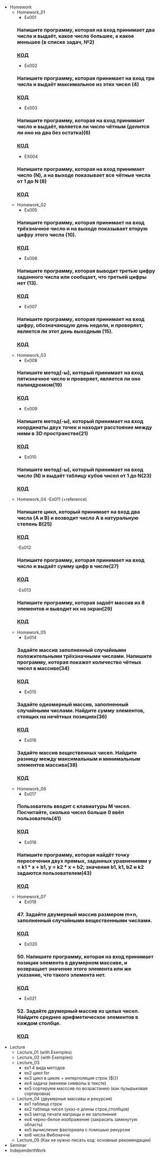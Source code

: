 - Homework
    - Homework_01
        - Ex001 
        ### Напишите программу, которая на вход принимает два числа и выдаёт, какое число большее, а какое меньшее (в списке задач, №2)
        ### [КОД](Homework/Homework_01/Ex001/Program.cs)
        - Ex002 
        ### Напишите программу, которая принимает на вход три числа и выдаёт максимальное из этих чисел (4)
        ### [КОД](Homework/Homework_01/Ex002/Program.cs)
        - Ex003
        ### Напишите программу, которая на вход принимает число и выдаёт, является ли число чётным (делится ли оно на два без остатка)(6)
        ### [КОД](Homework/Homework_01/Ex003/Program.cs)
        - EX004
        ### Напишите программу, которая на вход принимает число (N), а на выходе показывает все чётные числа от 1 до N (8)
        ### [КОД](Homework/Homework_01/Ex004/Program.cs)
    - Homework_02
        - Ex005
        ### Напишите программу, которая принимает на вход трёхзначное число и на выходе показывает вторую цифру этого числа (10).
        ### [КОД](Homework/Homework_02/Ex005/Program.cs)
        - Ex006
        ### Напишите программу, которая выводит третью цифру заданного числа или сообщает, что третьей цифры нет (13).
        ### [КОД](Homework/Homework_02/Ex006/Program.cs)
        - Ex007
        ###  Напишите программу, которая принимает на вход цифру, обозначающую день недели, и проверяет, является ли этот день выходным (15).
        ### [КОД](Homework/Homework_02/Ex007/Program.cs)
    - Homework_03
        - Ex008
        ### Напишите метод(-ы), который принимает на вход пятизначное число и проверяет, является ли оно палиндромом(19)
        ### [КОД](Homework/Homework_03/Ex008/Program.cs)
        - Ex009
        ### Напишите метод(-ы), который принимает на вход координаты двух точек и находит расстояние между ними в 3D пространстве(21)
        ### [КОД](Homework/Homework_03/Ex009/Program.cs)
        - Ex010
        ### Напишите метод(-ы), который принимает на вход число (N) и выдаёт таблицу кубов чисел от 1 до N(23)
        ### [КОД](Homework/Homework_03/Ex010/Program.cs)
    - Homework_04
        -Ex011 (+reference)
        ### Напишите цикл, который принимает на вход два числа (A и B) и возводит число A в натуральную степень B(25)
        ### [КОД](Homework/Homework_04/Ex011/Program.cs)
        -Ex012
        ### Напишите программу, которая принимает на вход число и выдаёт сумму цифр в числе(27)
        ### [КОД](Homework/Homework_04/Ex012/Program.cs)
        -Ex013
        ### Напишите программу, которая задаёт массив из 8 элементов и выводит их на экран(29)
        ### [КОД](Homework/Homework_04/Ex013/Program.cs)
    - Homework_05
        - Ex014
        ### Задайте массив заполненный случайными положительными трёхзначными числами. Напишите программу, которая покажет количество чётных чисел в массиве(34)
        ### [КОД](Homework/Homework_05/Ex014/Program.cs)
        - Ex015
        ### Задайте одномерный массив, заполненный случайными числами. Найдите сумму элементов, стоящих на нечётных позициях(36)
        ### [КОД](Homework/Homework_05/Ex015/Program.cs)
        - Ex016
        ### Задайте массив вещественных чисел. Найдите разницу между максимальным и минимальным элементов массива(38)
        ### [КОД](Homework/Homework_05/Ex016/Program.cs)
    - Homework_06
        - Ex017
        ### Пользователь вводит с клавиатуры M чисел. Посчитайте, сколько чисел больше 0 ввёл пользователь(41)
        ### [КОД](Homework/Homework_06/Ex017/Program.cs)
        - Ex018
        ### Напишите программу, которая найдёт точку пересечения двух прямых, заданных уравнениями y = k1 * x + b1, y = k2 * x + b2; значения b1, k1, b2 и k2 задаются пользователем(43)
        ### [КОД](Homework/Homework_06/Ex018/Program.cs)
    - Homework_07
        - Ex019
        ### 47. Задайте двумерный массив размером m×n, заполненный случайными вещественными числами.
        ### [КОД](Homework/Homework_07/Ex019/Program.cs)
        - Ex020
        ### 50. Напишите программу, которая на вход принимает позиции элемента в двумерном массиве, и возвращает значение этого элемента или же указание, что такого элемента нет.
        ### [КОД](Homework/Homework_07/Ex020/Program.cs)
        - Ex021
        ### 52. Задайте двумерный массив из целых чисел. Найдите среднее арифметическое элементов в каждом столбце.
        ### [КОД](Homework/Homework_07/Ex021/Program.cs)
- Lecture
    - Lecture_01 (with Exemples)
    - Lecture_02 (with Exemples)
    - Lecture_03 
        - ex1 4 вида методов
        - ex2 цикл for
        - ex3 цикл в цикле + интерполяция строк (${})
        - ex4 задача (меняем символы в тексте)
        - ex5 сортируем масссив по возрастанию (как пузырьковая сортировка)
    - Lecture_04 (двумерные массивы и рекурсия)
        - ex1 таблица строк
        - ex2 таблица чисел (указ-е длины строк,столбцов)
        - ex3 метод печати матрицы и ее заполнения
        - ex4 черно-белое изображение (закрасить замкнутую область)
        - ex5 вычисление факториала с помошью рекурсии
        - ex6 числа Фибоначчи
    - Lecture_05 (Как не нужно писать код: основные рекомендации)
- Seminar
- IndependentWork 
